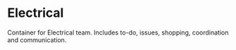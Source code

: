 # Electrical
Container for Electrical team.  Includes to-do, issues, shopping, coordination and communication.
